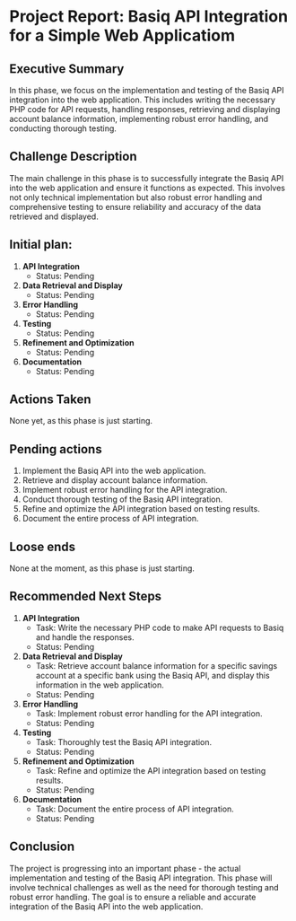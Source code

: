 # Project Report: Basiq API Integration for a Simple Web Applicatiom

## Executive Summary 

In this phase, we focus on the implementation and testing of the Basiq API integration into the web application. This includes writing the necessary PHP code for API requests, handling responses, retrieving and displaying account balance information, implementing robust error handling, and conducting thorough testing. 

## Challenge Description 

The main challenge in this phase is to successfully integrate the Basiq API into the web application and ensure it functions as expected. This involves not only technical implementation but also robust error handling and comprehensive testing to ensure reliability and accuracy of the data retrieved and displayed.

## Initial plan: 

1. **API Integration**
   - Status: Pending
2. **Data Retrieval and Display**
   - Status: Pending
3. **Error Handling**
   - Status: Pending
4. **Testing**
   - Status: Pending
5. **Refinement and Optimization**
   - Status: Pending
6. **Documentation**
   - Status: Pending

## Actions Taken 

None yet, as this phase is just starting.

## Pending actions

1. Implement the Basiq API into the web application.
2. Retrieve and display account balance information.
3. Implement robust error handling for the API integration.
4. Conduct thorough testing of the Basiq API integration.
5. Refine and optimize the API integration based on testing results.
6. Document the entire process of API integration.

## Loose ends

None at the moment, as this phase is just starting.

## Recommended Next Steps 

1. **API Integration**
   - Task: Write the necessary PHP code to make API requests to Basiq and handle the responses.
   - Status: Pending
2. **Data Retrieval and Display**
   - Task: Retrieve account balance information for a specific savings account at a specific bank using the Basiq API, and display this information in the web application.
   - Status: Pending
3. **Error Handling**
   - Task: Implement robust error handling for the API integration.
   - Status: Pending
4. **Testing**
   - Task: Thoroughly test the Basiq API integration.
   - Status: Pending
5. **Refinement and Optimization**
   - Task: Refine and optimize the API integration based on testing results.
   - Status: Pending
6. **Documentation**
   - Task: Document the entire process of API integration.
   - Status: Pending

## Conclusion 

The project is progressing into an important phase - the actual implementation and testing of the Basiq API integration. This phase will involve technical challenges as well as the need for thorough testing and robust error handling. The goal is to ensure a reliable and accurate integration of the Basiq API into the web application.
